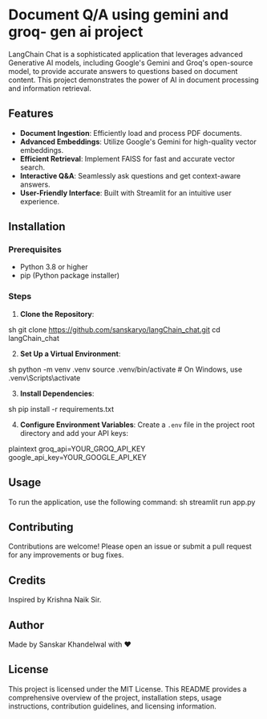 
# Document Q/A using gemini and groq- gen ai project

LangChain Chat is a sophisticated application that leverages advanced Generative AI models, including Google's Gemini and Groq's open-source model, to provide accurate answers to questions based on document content. This project demonstrates the power of AI in document processing and information retrieval.

## Features

- **Document Ingestion**: Efficiently load and process PDF documents.
- **Advanced Embeddings**: Utilize Google's Gemini for high-quality vector embeddings.
- **Efficient Retrieval**: Implement FAISS for fast and accurate vector search.
- **Interactive Q&A**: Seamlessly ask questions and get context-aware answers.
- **User-Friendly Interface**: Built with Streamlit for an intuitive user experience.

## Installation

### Prerequisites

- Python 3.8 or higher
- pip (Python package installer)

### Steps

1. **Clone the Repository**:
    
sh
    git clone https://github.com/sanskaryo/langChain_chat.git
    cd langChain_chat
   

2. **Set Up a Virtual Environment**:
    
sh
    python -m venv .venv
    source .venv/bin/activate  # On Windows, use .venv\Scripts\activate
   

3. **Install Dependencies**:
    
sh
    pip install -r requirements.txt
   

4. **Configure Environment Variables**:
    Create a `.env` file in the project root directory and add your API keys:
    
plaintext
    groq_api=YOUR_GROQ_API_KEY
    google_api_key=YOUR_GOOGLE_API_KEY
   

## Usage

To run the application, use the following command:
sh
streamlit run app.py

## Contributing

Contributions are welcome! Please open an issue or submit a pull request for any improvements or bug fixes.

## Credits

Inspired by Krishna Naik Sir.

## Author

Made by Sanskar Khandelwal with ❤️

## License

This project is licensed under the MIT License.
This README provides a comprehensive overview of the project, installation steps, usage instructions, contribution guidelines, and licensing information.
